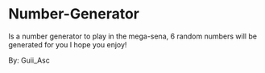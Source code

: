 # Number-Generator

Is a number generator to play in the mega-sena, 6 random numbers will be generated for you
I hope you enjoy!

By: Guii_Asc
